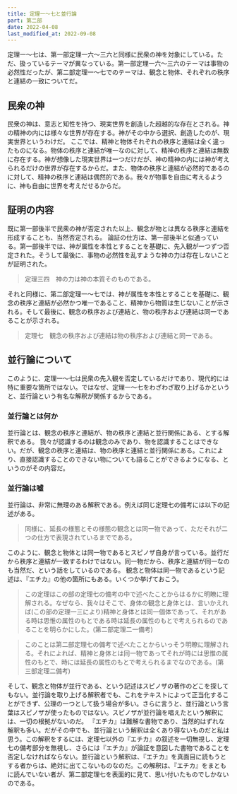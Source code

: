 ```yaml
---
title: 定理一～七と並行論
part: 第二部
date: 2022-04-08
last_modified_at: 2022-09-08
---
```


定理一～七は、第一部定理一六～三六と同様に民衆の神を対象にしている。ただ、扱っているテーマが異なっている。第一部定理一六～三六のテーマは事物の必然性だったが、第二部定理一～七でのテーマは、観念と物体、それぞれの秩序と連結の一致についてだ。

## 民衆の神

民衆の神は、意志と知性を持つ、現実世界を創造した超越的な存在とされる。神の精神の内には様々な世界が存在する。神がその中から選択、創造したのが、現実世界というわけだ。
ここでは、精神と物体それぞれの秩序と連結は全く違ったものになる。物体の秩序と連結が唯一なのに対して、精神の秩序と連結は無数に存在する。神が想像した現実世界は一つだけだが、神の精神の内には神が考えられるだけの世界が存在するからだ。また、物体の秩序と連結が必然的であるのに対して、精神の秩序と連結は偶然的である。我々が物事を自由に考えるように、神も自由に世界を考えだせるからだ。

## 証明の内容

既に第一部後半で民衆の神が否定された以上、観念が物とは異なる秩序と連結を形成することも、当然否定される。
論証の仕方は、第一部後半と似通っている。第一部後半では、神が属性を本性とすることを基礎に、先入観が一つずつ否定された。そうして最後に、事物の必然性を乱すような神の力は存在しないことが証明された。

>定理三四　神の力は神の本質そのものである。

それと同様に、第二部定理一～七では、神が属性を本性とすることを基礎に、観念の秩序と連結が必然かつ唯一であること、精神から物質は生じないことが示される。そして最後に、観念の秩序および連結と、物の秩序および連結は同一であることが示される。

>定理七　観念の秩序および連結は物の秩序および連結と同一である。

## 並行論について

このように、定理一～七は民衆の先入観を否定しているだけであり、現代的には特に重要な箇所ではない。ではなぜ、定理一～七をわざわざ取り上げるかというと、並行論という有名な解釈が関係するからである。

### 並行論とは何か

並行論とは、観念の秩序と連結が、物の秩序と連結と並行関係にある、とする解釈である。
我々が認識するのは観念のみであり、物を認識することはできない。だが、観念の秩序と連結は、物の秩序と連結と並行関係にある。これにより、直接認識することのできない物についても語ることができるようになる、というのがその内容だ。

### 並行論は嘘

並行論は、非常に無理のある解釈である。例えば同じ定理七の備考には以下の記述がある。

>同様に、延長の様態とその様態の観念とは同一物であって、ただそれが二つの仕方で表現されているまでである。

このように、観念と物体とは同一物であるとスピノザ自身が言っている。並行だから秩序と連結が一致するわけではない。同一物だから、秩序と連結が同一なのも当然だ、という話をしているのである。
観念と物体は同一物であるという記述は、『エチカ』の他の箇所にもある。いくつか挙げておこう。

>この定理はこの部の定理七の備考の中で述べたことからはるかに明瞭に理解される。なぜなら、我々はそこで、身体の観念と身体とは、言いかえれば(この部の定理一三により)精神と身体とは同一個体であって、それがある時は思惟の属性のもとである時は延長の属性のもとで考えられるのであることを明らかにした。(第二部定理二一備考)

>このことは第二部定理七の備考で述べたことからいっそう明瞭に理解される。それによれば、精神と身体とは同一物であってそれが時には思惟の属性のもとで、時には延長の属性のもとで考えられるまでなのである。(第三部定理二備考)

そして、観念と物体が並行である、という記述はスピノザの著作のどこを探してもない。並行論を取り上げる解釈者でも、これをテキストによって正当化することができず、公理の一つとして扱う場合が多い。さらに言うと、並行論という言葉はスピノザが使ったものではない。スピノザが並行論を唱えたという解釈には、一切の根拠がないのだ。
『エチカ』は難解な書物であり、当然的はずれな解釈も多い。だがその中でも、並行論という解釈は全くあり得ないものだと私は思う。この解釈をするには、定理七以外の『エチカ』の叙述を一切無視し、定理七の備考部分を無視し、さらには『エチカ』が論証を意図した書物であることを否定しなければならない。並行論という解釈は、『エチカ』を真面目に読もうとする者からは、絶対に出てこないものなのだ。この解釈は、『エチカ』をまともに読んでいない者が、第二部定理七を表面的に見て、思い付いたものでしかないのである。
